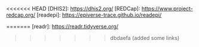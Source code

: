 <!-- 
Place links that you need to refer to multiple times across pages here. Delete
any links that you are not going to use. 
 -->

[pandoc]: https://pandoc.org/MANUAL.html
[r-markdown]: https://rmarkdown.rstudio.com/
[rstudio]: https://www.rstudio.com/
[carpentries-workbench]: https://carpentries.github.io/sandpaper-docs/
<<<<<<< HEAD
[DHIS2]: https://dhis2.org/
[REDCap]: https://www.project-redcap.org/
[readepi]: https://epiverse-trace.github.io/readepi/

=======
[readr]: https://readr.tidyverse.org/
>>>>>>> dbdaefa (added some links)
